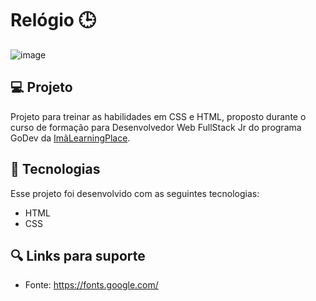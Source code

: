 # Relógio 🕒

![image](https://user-images.githubusercontent.com/92322675/170592504-2caaf52f-ab85-4c0f-bba2-7610c805db79.png)


## 💻 Projeto
Projeto para treinar as habilidades em CSS e HTML, proposto durante o curso de formação para Desenvolvedor Web FullStack Jr do programa GoDev da [ImãLearningPlace](https://imalearningplace.com/).

## 🚀 Tecnologias
Esse projeto foi desenvolvido com as seguintes tecnologias:

- HTML
- CSS

## 🔍 Links para suporte
- Fonte: https://fonts.google.com/
